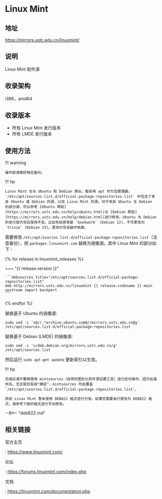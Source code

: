# Linux Mint

## 地址

<https://mirrors.ustc.edu.cn/linuxmint/>

## 说明

Linux Mint 软件源

## 收录架构

i386，amd64

## 收录版本

- 所有 Linux Mint 发行版本
- 所有 LMDE 发行版本

## 使用方法

!!! warning

    操作前请做好相应备份。

!!! tip

    Linux Mint 也与 Ubuntu 和 Debian 类似，都采用 apt 作为包管理器。`/etc/apt/sources.list.d/official-package-repositories.list` 中包含了来自 Ubuntu 或 Debian 的源，以及 Linux Mint 的源。对于来自 Ubuntu 与 Debian 的部分源，可以参考 [Ubuntu 帮助](https://mirrors.ustc.edu.cn/help/ubuntu.html)与 [Debian 帮助](https://mirrors.ustc.edu.cn/help/debian.html)进行修改。Ubuntu 与 Debian 的发行版代号应保持不变。比如系统原来是 `bookworm` (Debian 12)，不可更改为 `trixie` (Debian 13)。更改代号会破坏依赖。

需要修改 `/etc/apt/sources.list.d/official-package-repositories.list`（注意备份），把 `packages.linuxmint.com` 替换为镜像源。其中 Linux Mint 的部分如下：

{% for release in linuxmint_releases %}

=== "{{ release.version }}"

    ```debsources title="/etc/apt/sources.list.d/official-package-repositories.list"
    deb http://mirrors.ustc.edu.cn/linuxmint {{ release.codename }} main upstream import backport
    ```

{% endfor %}

替换基于 Ubuntu 的镜像源:

```shell
sudo sed -i 's@//.*archive.ubuntu.com@//mirrors.ustc.edu.cn@g' /etc/apt/sources.list.d/official-package-repositories.list
```

替换基于 Debian (LMDE) 的镜像源:

```shell
sudo sed -i 's/deb.debian.org/mirrors.ustc.edu.cn/g' /etc/apt/sources.list
```

然后运行 `sudo apt-get update` 更新索引以生效。

!!! tip

    完成后请不要再使用 mintsources（自带的图形化软件源设置工具）进行任何操作，因为在操作后，无论是否有按"确定"，mintsources 均会覆盖 `/etc/apt/sources.list.d/official-package-repositories.list`。

    目前 Linux Mint 暂未使用 DEB822 格式进行分发。如果您需要自行更改为 DEB822 格式，请参考下面的格式进行手动修改。

--8<-- "deb822.md"

## 相关链接

官方主页

:   <https://www.linuxmint.com/>

论坛

:   <https://forums.linuxmint.com/index.php>

文档

:   <https://linuxmint.com/documentation.php>
